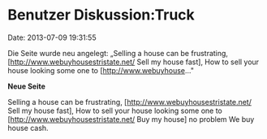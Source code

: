 Benutzer Diskussion:Truck
=========================

Date: 2013-07-09 19:31:55

Die Seite wurde neu angelegt: „Selling a house can be frustrating,
\[http://www.webuyhousestristate.net/ Sell my house fast\], How to sell
your house looking some one to \[http://www.webuyhouse..."

**Neue Seite**

<div>

Selling a house can be frustrating,
\[http://www.webuyhousestristate.net/ Sell my house fast\], How to sell
your house looking some one to \[http://www.webuyhousestristate.net/ Buy
my house\] no problem We buy house cash.

</div>
